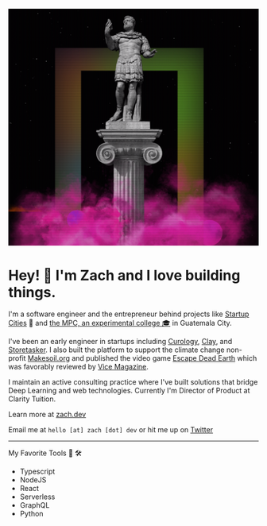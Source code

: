 ![screenshot of zach.dev](https://github.com/zcaceres/zcaceres/blob/master/screenshot.png)

# Hey! 👋 I'm Zach and I love building things.

I'm a software engineer and the entrepreneur behind projects like [Startup Cities](https://www.startupcities.com/) 🌆 and [the MPC, an experimental college 🎓](https://mpc.ufm.edu/) in Guatemala City.

I've been an early engineer in startups including [Curology](https://www.curology.com), [Clay](https://www.clay.run), and [Storetasker](https://www.asklorem.com). I also built the platform to support the climate change non-profit [Makesoil.org](https://www.makesoil.org) and published the video game [Escape Dead Earth](https://www.escapedeadearth.com) which was favorably reviewed by [Vice Magazine](https://www.vice.com/en/article/88488z/escape-dead-earth-deathball-microstrategy-rts).

I maintain an active consulting practice where I've built solutions that bridge Deep Learning and web technologies. Currently I'm Director of Product at Clarity Tuition.

Learn more at [zach.dev](https://www.zach.dev)

Email me at `hello [at] zach [dot] dev` or hit me up on
[Twitter](https://www.twitter.com/zachcaceres)

_____

My Favorite Tools 🧰 🛠️
- Typescript
- NodeJS
- React
- Serverless
- GraphQL
- Python
